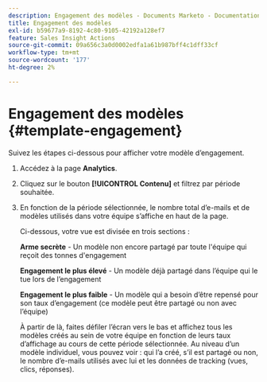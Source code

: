 ```yaml
---
description: Engagement des modèles - Documents Marketo - Documentation du produit
title: Engagement des modèles
exl-id: b59677a9-8192-4c80-9105-42192a128ef7
feature: Sales Insight Actions
source-git-commit: 09a656c3a0d0002edfa1a61b987bff4c1dff33cf
workflow-type: tm+mt
source-wordcount: '177'
ht-degree: 2%

---
```


# Engagement des modèles {#template-engagement}

Suivez les étapes ci-dessous pour afficher votre modèle d’engagement.

1. Accédez à la page **Analytics**.

1. Cliquez sur le bouton **[!UICONTROL Contenu]** et filtrez par période souhaitée.

1. En fonction de la période sélectionnée, le nombre total d’e-mails et de modèles utilisés dans votre équipe s’affiche en haut de la page.

   Ci-dessous, votre vue est divisée en trois sections :

   **Arme secrète** - Un modèle non encore partagé par toute l&#39;équipe qui reçoit des tonnes d&#39;engagement

   **Engagement le plus élevé** - Un modèle déjà partagé dans l’équipe qui le tue lors de l’engagement

   **Engagement le plus faible** - Un modèle qui a besoin d’être repensé pour son taux d’engagement (ce modèle peut être partagé ou non avec l’équipe)

   À partir de là, faites défiler l’écran vers le bas et affichez tous les modèles créés au sein de votre équipe en fonction de leurs taux d’affichage au cours de cette période sélectionnée. Au niveau d’un modèle individuel, vous pouvez voir : qui l’a créé, s’il est partagé ou non, le nombre d’e-mails utilisés avec lui et les données de tracking (vues, clics, réponses).
